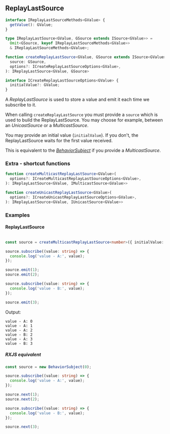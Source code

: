 ## ReplayLastSource

```ts
interface IReplayLastSourceMethods<GValue> {
  getValue(): GValue;
}

type IReplayLastSource<GValue, GSource extends ISource<GValue>> =
  Omit<GSource, keyof IReplayLastSourceMethods<GValue>>
  & IReplayLastSourceMethods<GValue>;
```

```ts
function createReplayLastSource<GValue, GSource extends ISource<GValue>>(
  source: GSource,
  options?: ICreateReplayLastSourceOptions<GValue>,
): IReplayLastSource<GValue, GSource>
```

```ts
interface ICreateReplayLastSourceOptions<GValue> {
  initialValue?: GValue;
}
```

A *ReplayLastSource* is used to store a value and emit it each time we subscribe to it.

When calling `createReplayLastSource` you must provide a `source` which is used to build the ReplayLastSource. You may choose for example, between an *UnicastSource*
or a *MulticastSource*.

You may provide an initial value (`initialValue`). If you don't, the ReplayLastSource waits for the first value received.

This is equivalent to the *[BehaviorSubject](https://rxjs-dev.firebaseapp.com/guide/subject)* if you provide a *MulticastSource*.


### Extra - shortcut functions

```ts
function createMulticastReplayLastSource<GValue>(
  options?: ICreateMulticastReplayLastSourceOptions<GValue>,
): IReplayLastSource<GValue, IMulticastSource<GValue>>
```

```ts
function createUnicastReplayLastSource<GValue>(
  options?: ICreateUnicastReplayLastSourceOptions<GValue>,
): IReplayLastSource<GValue, IUnicastSource<GValue>>
```



### Examples

#### ReplayLastSource

```ts

const source = createMulticastReplayLastSource<number>({ initialValue: 0 });

source.subscribe((value: string) => {
  console.log('value - A:', value);
});

source.emit(1);
source.emit(2);

source.subscribe((value: string) => {
  console.log('value - B:', value);
});

source.emit(3);
```

Output:

```text
value - A: 0
value - A: 1
value - A: 2
value - B: 2
value - A: 3
value - B: 3
```

##### RXJS equivalent

```ts
const source = new BehaviorSubject(0);

source.subscribe((value: string) => {
  console.log('value - A:', value);
});

source.next(1);
source.next(2);

source.subscribe((value: string) => {
  console.log('value - B:', value);
});

source.next(3);
```

